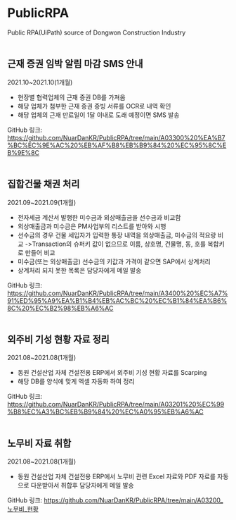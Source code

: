 # PublicRPA
Public RPA(UiPath) source of Dongwon Construction Industry 
<br>
<br>
## 근재 증권 임박 알림 마감 SMS 안내
2021.10~2021.10(1개월)
- 현장별 협력업체의 근재 증권 DB를 가져옴
- 해당 업체가 첨부한 근재 증권 증빙 서류를 OCR로 내역 확인
- 해당 업체의 근재 만료일이 1달 이내로 도래 예정이면 SMS 발송

GitHub 링크:
https://github.com/NuarDanKR/PublicRPA/tree/main/A03300%20%EA%B7%BC%EC%9E%AC%20%EB%AF%B8%EB%B9%84%20%EC%95%8C%EB%9E%8C
<br><br>

## 집합건물 채권 처리
2021.09~2021.09(1개월)
- 전자세금 계산서 발행한 미수금과 외상매출금을 선수금과 비교함
- 외상매출금과 미수금은 PM사업부의 리스트를 받아와 시행
- 선수금의 경우 건물 세입자가 입력한 통장 내역을 외상매출금, 미수금의 적요랑 비교
->Transaction의 슈퍼키 값이 없으므로 이름, 상호명, 건물명, 동, 호를 복합키로 만들어 비교
- 미수금(또는 외상매출금) 선수금의 키값과 가격이 같으면 SAP에서 상계처리
- 상계처리 되지 못한 목록은 담당자에게 메일 발송

GitHub 링크:
https://github.com/NuarDanKR/PublicRPA/tree/main/A3400%20%EC%A7%91%ED%95%A9%EA%B1%B4%EB%AC%BC%20%EC%B1%84%EA%B6%8C%20%EC%B2%98%EB%A6%AC
<br><br>

## 외주비 기성 현황 자료 정리
2021.08~2021.08(1개월)
- 동원 건설산업 자체 건설전용 ERP에서 외주비 기성 현황 자료를 Scarping
- 해당 DB를 양식에 맞게 엑셀 자동화 하여 정리

GitHub 링크:
https://github.com/NuarDanKR/PublicRPA/tree/main/A03201%20%EC%99%B8%EC%A3%BC%EB%B9%84%20%EC%A0%95%EB%A6%AC
<br><br>

## 노무비 자료 취합
2021.08~2021.08(1개월)
- 동원 건설산업 자체 건설전용 ERP에서 노무비 관련 Excel 자료와 PDF 자료를 자동으로 다운받아서 취합후 담당자에게 메일 발송

GitHub 링크:
https://github.com/NuarDanKR/PublicRPA/tree/main/A03200_노무비_현황<br><br>
